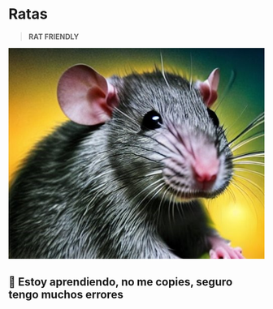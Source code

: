 # Ratas



>  **RAT FRIENDLY** 

![Hola](public/images/personalidad.jpg)


## 🚀 Estoy aprendiendo, no me copies, seguro tengo muchos errores
